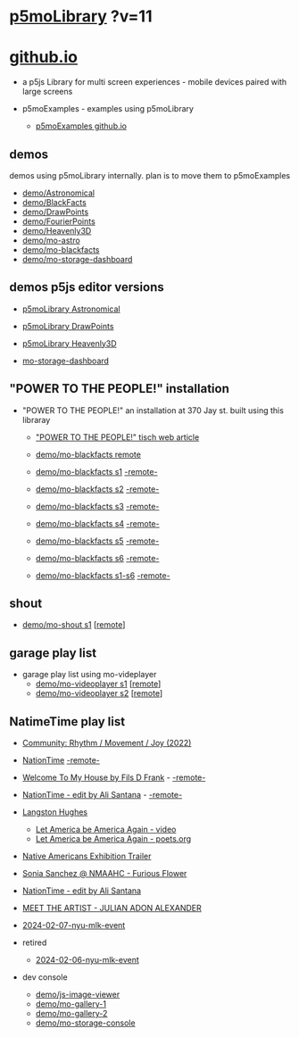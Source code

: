 # [p5moLibrary](https://github.com/molab-itp/p5moLibrary) ?v=11

# [github.io](https://molab-itp.github.io/p5moLibrary/src?v=11)

- a p5js Library for multi screen experiences - mobile devices paired with large screens

- p5moExamples - examples using p5moLibrary

  - [ p5moExamples github.io ](https://molab-itp.github.io/p5moExamples)

## demos

demos using p5moLibrary internally. plan is to move them to p5moExamples

- [demo/Astronomical](demo/Astronomical?v=11)
- [demo/BlackFacts](demo/BlackFacts?v=11)
- [demo/DrawPoints](demo/DrawPoints?v=11)
- [demo/FourierPoints](demo/FourierPoints?v=11)
- [demo/Heavenly3D](demo/Heavenly3D?v=11)
- [demo/mo-astro](demo/mo-astro?v=11)
- [demo/mo-blackfacts](demo/mo-blackfacts?v=11)
- [demo/mo-storage-dashboard](demo/mo-storage-dashboard?v=11)

## demos p5js editor versions

- [p5moLibrary Astronomical](https://editor.p5js.org/jht9629-nyu/sketches/iIIAb8KIDr)

- [p5moLibrary DrawPoints](https://editor.p5js.org/jht9629-nyu/sketches/TQyVoswjQ)

- [p5moLibrary Heavenly3D](https://editor.p5js.org/jht9629-nyu/sketches/6VM5IMP4m)

- [mo-storage-dashboard](https://editor.p5js.org/jht9629-nyu/sketches/Osz28nOS9)

## "POWER TO THE PEOPLE!" installation

- "POWER TO THE PEOPLE!" an installation at 370 Jay st. built using this libraray

  - ["POWER TO THE PEOPLE!" tisch web article](https://tisch.nyu.edu/itp/news/spring-2024/community-facing-interactive-installations-on-the-ground-floor-o)

  - [demo/mo-blackfacts remote](demo/mo-blackfacts?v=11)
  - [demo/mo-blackfacts s1](demo/mo-blackfacts?v=11&group=s1&qrcode=mo-blackfacts-qrcode-1.png) [-remote-](demo/mo-blackfacts?v=11&group=s1)
  - [demo/mo-blackfacts s2](demo/mo-blackfacts?v=11&group=s2&qrcode=mo-blackfacts-qrcode-2.png) [-remote-](demo/mo-blackfacts?v=11&group=s2)
  - [demo/mo-blackfacts s3](demo/mo-blackfacts?v=11&group=s3&qrcode=mo-blackfacts-qrcode-3.png) [-remote-](demo/mo-blackfacts?v=11&group=s3)
  - [demo/mo-blackfacts s4](demo/mo-blackfacts?v=11&group=s4&qrcode=mo-blackfacts-qrcode-4.png) [-remote-](demo/mo-blackfacts?v=11&group=s4)
  - [demo/mo-blackfacts s5](demo/mo-blackfacts?v=11&group=s5&qrcode=mo-blackfacts-qrcode-5.png) [-remote-](demo/mo-blackfacts?v=11&group=s5)
  - [demo/mo-blackfacts s6](demo/mo-blackfacts?v=11&group=s6&qrcode=mo-blackfacts-qrcode-6.png) [-remote-](demo/mo-blackfacts?v=11&group=s6)
  - [demo/mo-blackfacts s1-s6](demo/mo-blackfacts?v=11&group=s1,s2,s3,s4,s5,s6&qrcode=mo-blackfacts-qrcode-1-6.png) [-remote-](demo/mo-blackfacts?v=11&group=s1,s2,s3,s4,s5,s6)

## shout

- [demo/mo-shout s1](demo/mo-shout?v=11&group=s1&qrcode=mo-shout-qrcode-1.png) [[remote](qrcode/mo-shout.html?v=11&group=s1)]
<!-- https://molab-itp.github.io/p5moLibrary/src/qrcode/mo-shout.html?group=s1 -->

## garage play list

- garage play list using mo-videplayer
  - [demo/mo-videoplayer s1](demo/mo-videoplayer?v=11&group=s1&qrcode=mo-videoplayer-qrcode-1.png)
    [[remote](qrcode/mo-videoplayer.html?v=11&group=s1)]
  - [demo/mo-videoplayer s2](demo/mo-videoplayer?v=11&group=s2&qrcode=mo-videoplayer-qrcode-2.png)
    [[remote](qrcode/mo-videoplayer.html?v=11&group=s2)]

## NatimeTime play list

- [Community: Rhythm / Movement / Joy (2022)](demo/mo-videoplayer/index.html?playlist=8HfVf69nUX0)

- [NationTime](demo/mo-videoplayer/index.html?qrcode=NationTime.png) [-remote-](demo/mo-videoplayer/index.html)

- [Welcome To My House by Fils D Frank](demo/mo-videoplayer/?playlist=kinLtCLHYvo&title=Welcome%20To%20My%20House%20by%20Fils%20D%20Frank&qrcode=NationTime.png) - [-remote-](demo/mo-videoplayer/?playlist=kinLtCLHYvo&title=Welcome%20To%20My%20House%20by%20Fils%20D%20Frank)

- [NationTime - edit by Ali Santana](demo/mo-videoplayer/?playlist=-UtKxghWlvY&title=NationTime%20-%20ELUCID%20-%20BETAMAX&qrcode=NationTime.png) - [-remote-](demo/mo-videoplayer/?playlist=-UtKxghWlvY&title=NationTime%20-%20ELUCID%20-%20BETAMAX)

- [Langston Hughes ](demo/BlackFacts?playlist=XzI3huqpCi4)

  - [Let America be America Again - video](demo/mo-blackfacts?playlist=CFNM8GB_Yp0&title=%E2%98%85)
  - [Let America be America Again - poets.org](https://poets.org/poem/let-america-be-america-again)

- [Native Americans Exhibition Trailer](demo/BlackFacts?playlist=hpjNGTYvpxw)

- [Sonia Sanchez @ NMAAHC - Furious Flower](demo/mo-blackfacts?playlist=FNLp8e-cfgk&title=Sonia%20Sanchez)

- [NationTime - edit by Ali Santana](demo/mo-videoplayer?playlist=-UtKxghWlvY&title=NationTime%20-%20ELUCID%20-%20BETAMAX&qrcode=NationTime.png)

- [MEET THE ARTIST - JULIAN ADON ALEXANDER](demo/mo-blackfacts?playlist=wk0La_2igws&title=MEET%20THE%20ARTIST%20-%20JULIAN%20ADON%20ALEXANDE%20-%20What%20it%20is&qrcode=JULIAN.png)

- [2024-02-07-nyu-mlk-event](demo/mo-blackfacts?playlist=lG758MniLYg&qrcode=annoucement-01.png&title=2024-02-07-nyu-mlk-event)

- retired

  - [2024-02-06-nyu-mlk-event](demo/mo-blackfacts?playlist=zbRz5xTaLYI&qrcode=annoucement-01.png&title=2024-02-06-nyu-mlk-event)
  <!-- - [Weapons of White Destruction - TJ](demo/mo-blackfacts?playlist=ob8YQPGJiHY&title=Weapons%20of%20White%20Destruction%20-%20TJ&&qrcode=TJ.png) -->

- dev console

  - [demo/js-image-viewer](demo/js-image-viewer?v=11)
  - [demo/mo-gallery-1](demo/mo-gallery-1?v=11)
  - [demo/mo-gallery-2](demo/mo-gallery-2?v=11)
  - [demo/mo-storage-console](demo/mo-storage-console?v=11)

<!--

- retired
  - [demo/mo-astro-host-0](demo/mo-astro-host-0?v=11)
  - [demo/mo-astro-host-1](demo/mo-astro-host-1?v=11)
  - [demo/mo-astro-remote-0](demo/mo-astro-remote-0?v=11)
  - [demo/mo-astro-remote-1](demo/mo-astro-remote-1?v=11)

  - [demo/mo-blackfacts-host](demo/mo-blackfacts-host?v=11)
  - [demo/mo-blackfacts-remote](demo/mo-blackfacts-remote?v=11)

# https://www.youtube.com/watch?v=hpjNGTYvpxw
# The Land Carries Our Ancestors: Contemporary Art by Native Americans Exhibition Trailer

 -->
